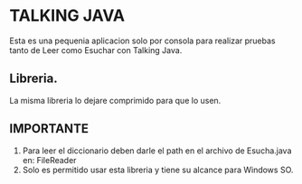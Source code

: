 # TALKING JAVA

Esta es una pequenia aplicacion solo por consola para realizar pruebas tanto de Leer como Esuchar con Talking Java.

## Libreria.

La misma libreria lo dejare comprimido para que lo usen.

## IMPORTANTE
1. Para leer el diccionario deben darle el path en el archivo de Esucha.java en: FileReader
2. Solo es permitido usar esta libreria y tiene su alcance para Windows SO.
